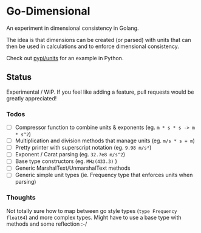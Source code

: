 # Go-Dimensional

An experiment in dimensional consistency in Golang.

The idea is that dimensions can be created (or parsed) with units that can then be used in calculations and to enforce dimensional consistency. 

Check out [pypi/units](https://pypi.python.org/pypi/units) for an example in Python.

## Status

Experimental / WIP. If you feel like adding a feature, pull requests would be greatly appreciated!

### Todos

- [ ] Compressor function to combine units & exponents (eg. `m * s * s -> m * s^2`)
- [ ] Multiplication and division methods that manage units (eg. `m/s * s = m`)
- [ ] Pretty printer with superscript notation (eg. `9.98 m/s²`)
- [ ] Exponent / Carat parsing (eg. `32.7e8 m/s^2`)
- [ ] Base type constructors (eg. `MHz(433.3)` )
- [ ] Generic MarshalText/UnmarshalText methods
- [ ] Generic simple unit types (ie. Frequency type that enforces units when parsing)

### Thoughts

Not totally sure how to map between go style types (`type Frequency float64`) and more complex types. Might have to use a base type with methods and some reflection :-/